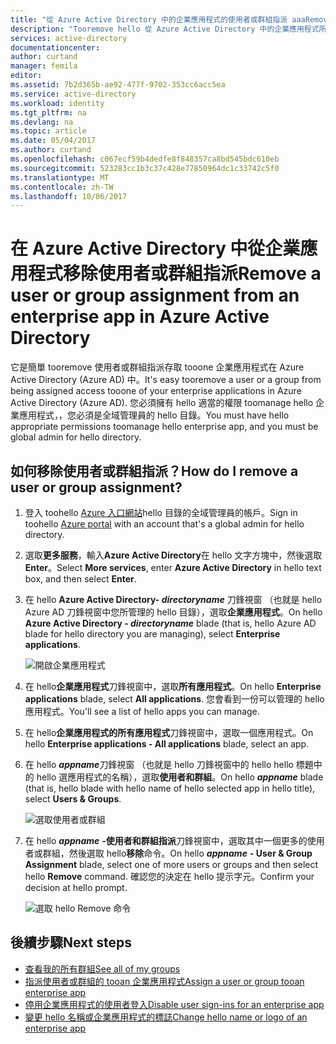 ```yaml
---
title: "從 Azure Active Directory 中的企業應用程式的使用者或群組指派 aaaRemove |Microsoft 文件"
description: "Tooremove hello 從 Azure Active Directory 中的企業應用程式所存取的使用者或群組指派"
services: active-directory
documentationcenter: 
author: curtand
manager: femila
editor: 
ms.assetid: 7b2d365b-ae92-477f-9702-353cc6acc5ea
ms.service: active-directory
ms.workload: identity
ms.tgt_pltfrm: na
ms.devlang: na
ms.topic: article
ms.date: 05/04/2017
ms.author: curtand
ms.openlocfilehash: c067ecf59b4dedfe8f848357ca8bd545bdc610eb
ms.sourcegitcommit: 523283cc1b3c37c428e77850964dc1c33742c5f0
ms.translationtype: MT
ms.contentlocale: zh-TW
ms.lasthandoff: 10/06/2017
---
```

# <a name="remove-a-user-or-group-assignment-from-an-enterprise-app-in-azure-active-directory"></a><span data-ttu-id="281b3-103">在 Azure Active Directory 中從企業應用程式移除使用者或群組指派</span><span class="sxs-lookup"><span data-stu-id="281b3-103">Remove a user or group assignment from an enterprise app in Azure Active Directory</span></span>
<span data-ttu-id="281b3-104">它是簡單 tooremove 使用者或群組指派存取 tooone 企業應用程式在 Azure Active Directory (Azure AD) 中。</span><span class="sxs-lookup"><span data-stu-id="281b3-104">It's easy tooremove a user or a group from being assigned access tooone of your enterprise applications in Azure Active Directory (Azure AD).</span></span> <span data-ttu-id="281b3-105">您必須擁有 hello 適當的權限 toomanage hello 企業應用程式，，您必須是全域管理員的 hello 目錄。</span><span class="sxs-lookup"><span data-stu-id="281b3-105">You must have hello appropriate permissions toomanage hello enterprise app, and you must be global admin for hello directory.</span></span>

## <a name="how-do-i-remove-a-user-or-group-assignment"></a><span data-ttu-id="281b3-106">如何移除使用者或群組指派？</span><span class="sxs-lookup"><span data-stu-id="281b3-106">How do I remove a user or group assignment?</span></span>
1. <span data-ttu-id="281b3-107">登入 toohello [Azure 入口網站](https://portal.azure.com)hello 目錄的全域管理員的帳戶。</span><span class="sxs-lookup"><span data-stu-id="281b3-107">Sign in toohello [Azure portal](https://portal.azure.com) with an account that's a global admin for hello directory.</span></span>
2. <span data-ttu-id="281b3-108">選取**更多服務**，輸入**Azure Active Directory**在 hello 文字方塊中，然後選取  **Enter**。</span><span class="sxs-lookup"><span data-stu-id="281b3-108">Select **More services**, enter **Azure Active Directory** in hello text box, and then select **Enter**.</span></span>
3. <span data-ttu-id="281b3-109">在 hello **Azure Active Directory- *directoryname*** 刀鋒視窗 （也就是 hello Azure AD 刀鋒視窗中您所管理的 hello 目錄），選取**企業應用程式**。</span><span class="sxs-lookup"><span data-stu-id="281b3-109">On hello **Azure Active Directory - *directoryname*** blade (that is, hello Azure AD blade for hello directory you are managing), select **Enterprise applications**.</span></span>

    ![開啟企業應用程式](./media/active-directory-coreapps-remove-assignment-user-azure-portal/open-enterprise-apps.png)
4. <span data-ttu-id="281b3-111">在 hello**企業應用程式**刀鋒視窗中，選取**所有應用程式**。</span><span class="sxs-lookup"><span data-stu-id="281b3-111">On hello **Enterprise applications** blade, select **All applications**.</span></span> <span data-ttu-id="281b3-112">您會看到一份可以管理的 hello 應用程式。</span><span class="sxs-lookup"><span data-stu-id="281b3-112">You'll see a list of hello apps you can manage.</span></span>
5. <span data-ttu-id="281b3-113">在 hello**企業應用程式的所有應用程式**刀鋒視窗中，選取一個應用程式。</span><span class="sxs-lookup"><span data-stu-id="281b3-113">On hello **Enterprise applications - All applications** blade, select an app.</span></span>
6. <span data-ttu-id="281b3-114">在 hello ***appname***刀鋒視窗 （也就是 hello 刀鋒視窗中的 hello hello 標題中的 hello 選應用程式的名稱），選取**使用者和群組**。</span><span class="sxs-lookup"><span data-stu-id="281b3-114">On hello ***appname*** blade (that is, hello blade with hello name of hello selected app in hello title), select **Users & Groups**.</span></span>

    ![選取使用者或群組](./media/active-directory-coreapps-remove-assignment-user-azure-portal/remove-app-users.png)
7. <span data-ttu-id="281b3-116">在 hello ***appname*** **-使用者和群組指派**刀鋒視窗中，選取其中一個更多的使用者或群組，然後選取 hello**移除**命令。</span><span class="sxs-lookup"><span data-stu-id="281b3-116">On hello ***appname*** **- User & Group Assignment** blade, select one of more users or groups and then select hello **Remove** command.</span></span> <span data-ttu-id="281b3-117">確認您的決定在 hello 提示字元。</span><span class="sxs-lookup"><span data-stu-id="281b3-117">Confirm your decision at hello prompt.</span></span>

    ![選取 hello Remove 命令](./media/active-directory-coreapps-remove-assignment-user-azure-portal/remove-users.png)

## <a name="next-steps"></a><span data-ttu-id="281b3-119">後續步驟</span><span class="sxs-lookup"><span data-stu-id="281b3-119">Next steps</span></span>
* [<span data-ttu-id="281b3-120">查看我的所有群組</span><span class="sxs-lookup"><span data-stu-id="281b3-120">See all of my groups</span></span>](active-directory-groups-view-azure-portal.md)
* [<span data-ttu-id="281b3-121">指派使用者或群組的 tooan 企業應用程式</span><span class="sxs-lookup"><span data-stu-id="281b3-121">Assign a user or group tooan enterprise app</span></span>](active-directory-coreapps-assign-user-azure-portal.md)
* [<span data-ttu-id="281b3-122">停用企業應用程式的使用者登入</span><span class="sxs-lookup"><span data-stu-id="281b3-122">Disable user sign-ins for an enterprise app</span></span>](active-directory-coreapps-disable-app-azure-portal.md)
* [<span data-ttu-id="281b3-123">變更 hello 名稱或企業應用程式的標誌</span><span class="sxs-lookup"><span data-stu-id="281b3-123">Change hello name or logo of an enterprise app</span></span>](active-directory-coreapps-change-app-logo-user-azure-portal.md)
